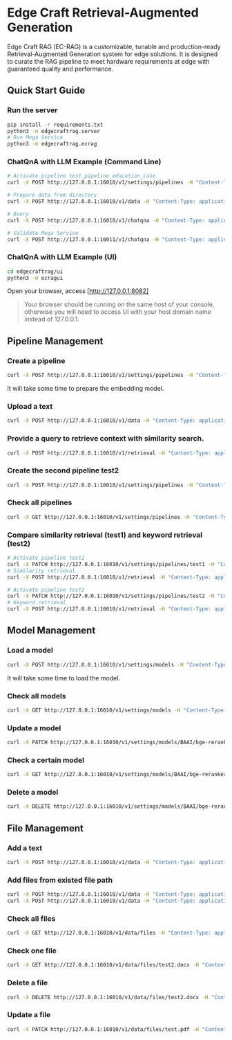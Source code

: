 # Edge Craft Retrieval-Augmented Generation

Edge Craft RAG (EC-RAG) is a customizable, tunable and production-ready
Retrieval-Augmented Generation system for edge solutions. It is designed to
curate the RAG pipeline to meet hardware requirements at edge with guaranteed
quality and performance.

## Quick Start Guide

### Run the server

```bash
pip install -r requirements.txt
python3 -m edgecraftrag.server
# Run Mega Service
python3 -m edgecraftrag.ecrag
```

### ChatQnA with LLM Example (Command Line)

```bash
# Activate pipeline test_pipeline_education_case
curl -X POST http://127.0.0.1:16010/v1/settings/pipelines -H "Content-Type: application/json" -d @examples/test_pipeline_education_case.json | jq '.'

# Prepare data from directory
curl -X POST http://127.0.0.1:16010/v1/data -H "Content-Type: application/json" -d @examples/test_data_dir.json | jq '.'

# Query
curl -X POST http://127.0.0.1:16010/v1/chatqna -H "Content-Type: application/json" -d '{"messages":"最喜小儿亡赖，溪头卧剥莲蓬”中，亡赖的读音是什么？意思是什么？"}' | jq '.'

# Validate Mega Service
curl -X POST http://127.0.0.1:16011/v1/chatqna -H "Content-Type: application/json" -d '{"messages":"最喜小儿亡赖 ，溪头卧剥莲蓬”中，亡赖的读音是什么？意思是什么？","top_n":5, "max_tokens":512}' | jq '.'
```

### ChatQnA with LLM Example (UI)

```bash
cd edgecraftrag/ui
python3 -m ecragui
```

Open your browser, access [http://127.0.0.1:8082]

> Your browser should be running on the same host of your console, otherwise you will need to access UI with your host domain name instead of 127.0.0.1.

## Pipeline Management

### Create a pipeline

```bash
curl -X POST http://127.0.0.1:16010/v1/settings/pipelines -H "Content-Type: application/json" -d @examples/test_pipeline.json | jq '.'
```

It will take some time to prepare the embedding model.

### Upload a text

```bash
curl -X POST http://127.0.0.1:16010/v1/data -H "Content-Type: application/json" -d @examples/test_data.json | jq '.'
```

### Provide a query to retrieve context with similarity search.

```bash
curl -X POST http://127.0.0.1:16010/v1/retrieval -H "Content-Type: application/json" -d @examples/test_query.json | jq '.'
```

### Create the second pipeline test2

```bash
curl -X POST http://127.0.0.1:16010/v1/settings/pipelines -H "Content-Type: application/json" -d @examples/test_pipeline2.json | jq '.'
```

### Check all pipelines

```bash
curl -X GET http://127.0.0.1:16010/v1/settings/pipelines -H "Content-Type: application/json" | jq '.'
```

### Compare similarity retrieval (test1) and keyword retrieval (test2)

```bash
# Activate pipeline test1
curl -X PATCH http://127.0.0.1:16010/v1/settings/pipelines/test1 -H "Content-Type: application/json" -d '{"active": "true"}' | jq '.'
# Similarity retrieval
curl -X POST http://127.0.0.1:16010/v1/retrieval -H "Content-Type: application/json" -d '{"messages":"number"}' | jq '.'

# Activate pipeline test2
curl -X PATCH http://127.0.0.1:16010/v1/settings/pipelines/test2 -H "Content-Type: application/json" -d '{"active": "true"}' | jq '.'
# Keyword retrieval
curl -X POST http://127.0.0.1:16010/v1/retrieval -H "Content-Type: application/json" -d '{"messages":"number"}' | jq '.'

```

## Model Management

### Load a model

```bash
curl -X POST http://127.0.0.1:16010/v1/settings/models -H "Content-Type: application/json" -d @examples/test_model_load.json | jq '.'
```

It will take some time to load the model.

### Check all models

```bash
curl -X GET http://127.0.0.1:16010/v1/settings/models -H "Content-Type: application/json" | jq '.'
```

### Update a model

```bash
curl -X PATCH http://127.0.0.1:16010/v1/settings/models/BAAI/bge-reranker-large -H "Content-Type: application/json" -d @examples/test_model_update.json | jq '.'
```

### Check a certain model

```bash
curl -X GET http://127.0.0.1:16010/v1/settings/models/BAAI/bge-reranker-large -H "Content-Type: application/json" | jq '.'
```

### Delete a model

```bash
curl -X DELETE http://127.0.0.1:16010/v1/settings/models/BAAI/bge-reranker-large -H "Content-Type: application/json" | jq '.'
```

## File Management

### Add a text

```bash
curl -X POST http://127.0.0.1:16010/v1/data -H "Content-Type: application/json" -d @examples/test_data.json | jq '.'
```

### Add files from existed file path

```bash
curl -X POST http://127.0.0.1:16010/v1/data -H "Content-Type: application/json" -d @examples/test_data_dir.json | jq '.'
curl -X POST http://127.0.0.1:16010/v1/data -H "Content-Type: application/json" -d @examples/test_data_file.json | jq '.'
```

### Check all files

```bash
curl -X GET http://127.0.0.1:16010/v1/data/files -H "Content-Type: application/json" | jq '.'
```

### Check one file

```bash
curl -X GET http://127.0.0.1:16010/v1/data/files/test2.docx -H "Content-Type: application/json" | jq '.'
```

### Delete a file

```bash
curl -X DELETE http://127.0.0.1:16010/v1/data/files/test2.docx -H "Content-Type: application/json" | jq '.'
```

### Update a file

```bash
curl -X PATCH http://127.0.0.1:16010/v1/data/files/test.pdf -H "Content-Type: application/json" -d @examples/test_data_file.json | jq '.'
```
